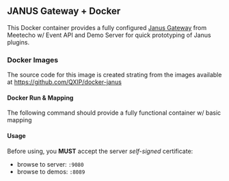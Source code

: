 ## JANUS Gateway + Docker
This Docker container provides a fully configured [Janus Gateway](https://github.com/meetecho/janus-gateway) from Meetecho w/ Event API and Demo Server for quick prototyping of Janus plugins.

### Docker Images
The source code for this image is created strating from the images available at https://github.com/QXIP/docker-janus

#### Docker Run & Mapping
The following command should provide a fully functional container w/ basic mapping

#### Usage
Before using, you __MUST__ accept the server _self-signed_ certificate:
* browse to server: ```:9080```
* browse to demos: ```:8089```


